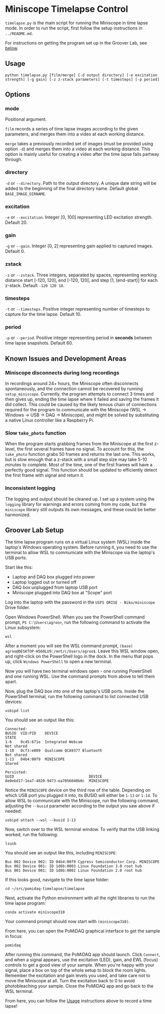 # Miniscope Timelapse Control

`timelapse.py` is the main script for running the Miniscope in time lapse mode. In order to run the script, first follow the setup instructions in `../README.md`.

For instructions on getting the program set up in the Groover Lab, see [below](#groover-lab-setup). 

## Usage

```
python timelapse.py [film/merge] [-d output directory] [-e excitation strength] [-g gain] [-z z-stack parameters] [-t timesteps] [-p period]
```

## Options

### mode

Positional argument.

`film` records a series of time lapse images according to the given parameters, and merges them into a video at each working distance. 

`merge` takes a previously recorded set of images (must be provided using option `-d`) and merges them into a video at each working distance. This option is mainly useful for creating a video after the time lapse fails partway through.

### directory

`-d` or `--directory`. Path to the output directory. A unique date string will be added to the beginning of the final directory name. Default global `BASE_IMAGE_DIRNAME`.

### excitation

`-e` or `--excitation`. Integer [0, 100] representing LED excitation strength. Default 20.

### gain

`-g` or `--gain`. Integer [0, 2] representing gain applied to captured images. Default 0.

### zstack

`-z` or `--zstack`. Three integers, separated by spaces, representing working distance start [-120, 120], end [-120, 120], and step [1, (end-start)] for each z-stack. Default `-120 120 10`.

### timesteps

`-t` or `--timesteps`. Positive integer representing number of timesteps to capture for the time lapse. Default 10.

### period

`-p` or `--period`. Positive integer representing period in **seconds** between time lapse snapshots. Default 60. 

## Known Issues and Development Areas

### Miniscope disconnects during long recordings

In recordings around 24+ hours, the Miniscope often disconnects spontaneously, and the connection cannot be recovered by running `setup_miniscope`. Currently, the program attempts to connect 3 times and then gives up, ending the time lapse where it failed and saving the frames it did collect. This could be caused by the likely tenous chain of connections required for the program to communicate with the Miniscope (WSL -> Windows -> USB -> DAQ -> Miniscope), and might be solved by substituting a native Linux controller like a Raspberry Pi. 

### Slow `take_photo` function

When the program starts grabbing frames from the Miniscope at the first z-level, the first several frames have no signal. To account for this, the `take_photo` function grabs 50 frames and returns the last one. This works, but is slow enough that a z-stack with a small step size may take 5-10 minutes to complete. Most of the time, one of the first frames will have a perfectly good signal. This function should be updated to efficiently detect the first frame with signal and return it.

### Inconsistent logging

The logging and output should be cleaned up. I set up a system using the `logging` library for warnings and errors coming from my code, but the `miniscope` library still outputs its own messages, and these could be better harmonized.

## Groover Lab Setup

The time lapse program runs on a virtual Linux system (WSL) inside the laptop's Windows operating system. Before running it, you need to use the terminal to allow WSL to communicate with the Miniscope via the laptop's USB ports.

Start like this:
* Laptop and DAQ box plugged into power
* Laptop logged out or turned off
* DAQ box unplugged from laptop USB port 
* Miniscope plugged into DAQ box at "Scope" port

Log into the laptop with the password in the `USFS ORISE - Niko/miniscope` Drive folder.

Open Windows PowerShell. When you see the PowerShell command prompt, `PS C:\Users\agroo>`, run the following command to activate the Linux subsystem:

```
wsl
```

After a moment you will see the WSL command prompt, `(base) agroo@DESKTOP-H560LU9:/mnt/c/Users/agroo$`. Leave this WSL window open, and right-click on the PowerShell logo in the dock. In the menu that pops up, click `Windows PowerShell` to open a new terminal.

Now you will have two terminal windows open - one running PowerShell and one running WSL. Use the command prompts from above to tell them apart.  

Now, plug the DAQ box into one of the laptop's USB ports. Inside the PowerShell terminal, run the following command to list connected USB devices:

```
usbipd list
```

You should see an output like this:

```
Connected:
BUSID  VID:PID    DEVICE                                                        STATE
1-6    0c45:671e  Integrated Webcam                                             Not shared
1-10   0cf3:e009  Qualcomm QCA9377 Bluetooth                                    Not shared
1-13   04b4:00f9  MINISCOPE                                                     Shared

Persisted:
GUID                                  DEVICE
8e0ebd17-1ea7-4020-9473-ea7056040b0c  MINISCOPE
```

Notice the `MINISCOPE` device on the third row of the table. Depending on which USB port you plugged it into, its BUSID will either be `1-13` or `1-14`. To allow WSL to communicate with the Miniscope, run the following command, adjusting the `--busid` parameter according to the output you saw above if needed:

```
usbipd attach --wsl --busid 1-13
```

Now, switch over to the WSL terminal window. To verify that the USB linking worked, run the following:

```
lsusb
```

You should see an output like this, including `MINISCOPE`:

```
Bus 002 Device 002: ID 04b4:00f9 Cypress Semiconductor Corp. MINISCOPE
Bus 002 Device 001: ID 1d6b:0003 Linux Foundation 3.0 root hub
Bus 001 Device 001: ID 1d6b:0002 Linux Foundation 2.0 root hub
```

If this looks good, navigate to the time lapse folder:

```
cd ~/src/pomidaq-timelapse/timelapse
```

Next, activate the Python environment with all the right libraries to run the time lapse program:

```
conda activate miniscope310
```

Your command prompt should now start with `(miniscope310)`. 

From here, you can open the PoMiDAQ graphical interface to get the sample in focus:

```
pomidaq
```

After running this command, the PoMiDAQ app should launch. Click `Connect`, and when a signal appears, use the excitation (LED), gain, and EWL (focus) controls to get a good view of your sample. When you're happy with your signal, place a box on top of the whole setup to block the room lights. Remember the excitation and gain levels you used, and take care not to move the Miniscope at all. Turn the excitation back to 0 to avoid photobleaching your sample. Close the PoMiDAQ app and go back to the WSL terminal.

From here, you can follow the [Usage](#usage) instructions above to record a time lapse!

